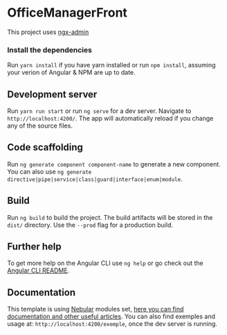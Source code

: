 # OfficeManagerFront

This project uses [ngx-admin](https://github.com/akveo/ngx-admin)

### Install the dependencies
Run `yarn install` if you have yarn installed or run `npm install`, assuming your verion of Angular & NPM are up to date.

## Development server
Run `yarn run start` or run `ng serve` for a dev server. Navigate to `http://localhost:4200/`. The app will automatically reload if you change any of the source files.

## Code scaffolding

Run `ng generate component component-name` to generate a new component. You can also use `ng generate directive|pipe|service|class|guard|interface|enum|module`.

## Build

Run `ng build` to build the project. The build artifacts will be stored in the `dist/` directory. Use the `--prod` flag for a production build.

## Further help

To get more help on the Angular CLI use `ng help` or go check out the [Angular CLI README](https://github.com/angular/angular-cli/blob/master/README.md).

## Documentation
This template is using [Nebular](https://github.com/akveo/nebular) modules set, [here you can find documentation and other useful articles](https://akveo.github.io/nebular/docs/guides/install-based-on-starter-kit).
You can also find exemples and usage at: `http://localhost:4200/exemple`, once the dev server is running.
